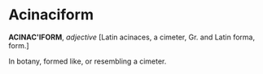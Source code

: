 # Acinaciform

**ACINAC'IFORM**, _adjective_ \[Latin acinaces, a cimeter, Gr. and Latin forma, form.\]

In botany, formed like, or resembling a cimeter.